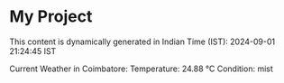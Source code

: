 # My Project

This content is dynamically generated in Indian Time (IST): 2024-09-01 21:24:45 IST


Current Weather in Coimbatore:
Temperature: 24.88 °C
Condition: mist
